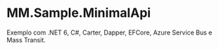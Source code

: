 # MM.Sample.MinimalApi
Exemplo com .NET 6, C#, Carter, Dapper, EFCore, Azure Service Bus e Mass Transit.
